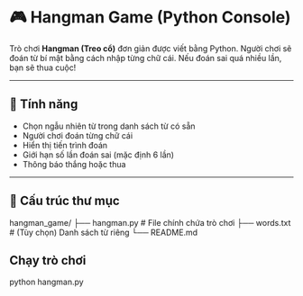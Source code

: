 # 🎮 Hangman Game (Python Console)

Trò chơi **Hangman (Treo cổ)** đơn giản được viết bằng Python. Người chơi sẽ đoán từ bí mật bằng cách nhập từng chữ cái. Nếu đoán sai quá nhiều lần, bạn sẽ thua cuộc!

---

## 🧩 Tính năng

- Chọn ngẫu nhiên từ trong danh sách từ có sẵn
- Người chơi đoán từng chữ cái
- Hiển thị tiến trình đoán
- Giới hạn số lần đoán sai (mặc định 6 lần)
- Thông báo thắng hoặc thua

---

## 📂 Cấu trúc thư mục

hangman_game/
├── hangman.py # File chính chứa trò chơi
├── words.txt # (Tùy chọn) Danh sách từ riêng
└── README.md

## Chạy trò chơi

python hangman.py
